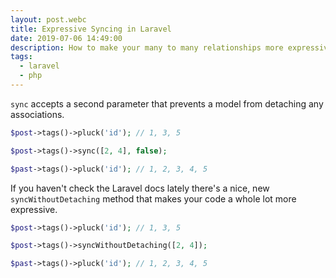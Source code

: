 ```yaml
---
layout: post.webc
title: Expressive Syncing in Laravel
date: 2019-07-06 14:49:00
description: How to make your many to many relationships more expressive
tags:
  - laravel
  - php
---
```


`sync` accepts a second parameter that prevents a model from detaching any associations.

```php
$post->tags()->pluck('id'); // 1, 3, 5

$post->tags()->sync([2, 4], false);

$past->tags()->pluck('id'); // 1, 2, 3, 4, 5
```

If you haven't check the Laravel docs lately there's a nice, new `syncWithoutDetaching` method that makes your code a whole lot more expressive.

```php
$post->tags()->pluck('id'); // 1, 3, 5

$post->tags()->syncWithoutDetaching([2, 4]);

$past->tags()->pluck('id'); // 1, 2, 3, 4, 5
```
